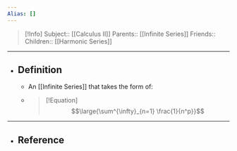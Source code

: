 ```yaml
---
Alias: []
---
```

> [!Info]
> Subject:: [[Calculus II]]
> Parents:: [[Infinite Series]]
> Friends:: 
> Children:: [[Harmonic Series]]
---
- ## Definition
	- An [[Infinite Series]] that takes the form of:
	- > [!Equation]
	  > $$\large{\sum^{\infty}_{n=1} \frac{1}{n^p}}$$
---
- ## Reference